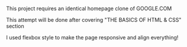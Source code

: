 This project requires an identical homepage clone of GOOGLE.COM

This attempt will be done after covering "THE BASICS OF HTML & CSS" section

I used flexbox style to make the page responsive and align everything!